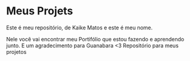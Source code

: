 # Meus Projets

Este é meu repositório, de Kaike Matos e este é meu nome.

Nele você vai encontrar meu Portifólio que estou fazendo e aprendendo junto. E um agradecimento para Guanabara <3
 Repositório para meus projetos